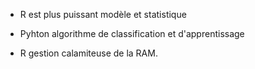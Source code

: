 * R est plus puissant modèle et statistique
* Pyhton algorithme de classification et d'apprentissage

* R gestion calamiteuse de la RAM.
